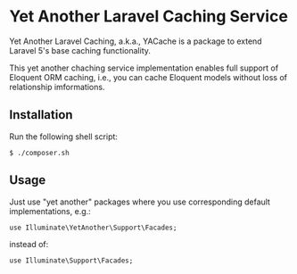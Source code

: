 # Yet Another Laravel Caching Service

Yet Another Laravel Caching, a.k.a., YACache is a package to extend Laravel 5's base caching
functionality.

This yet another chaching service implementation enables full support of Eloquent ORM caching,
i.e., you can cache Eloquent models without loss of relationship imformations.

## Installation

Run the following shell script:

    $ ./composer.sh

## Usage

Just use "yet another" packages where you use corresponding default implementations, e.g.:

    use Illuminate\YetAnother\Support\Facades;

instead of:

    use Illuminate\Support\Facades;